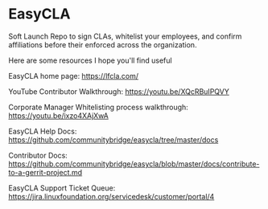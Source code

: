 # EasyCLA
Soft Launch Repo to sign CLAs, whitelist your employees, and confirm affiliations before their enforced across the organization.

Here are some resources I hope you'll find useful

EasyCLA home page: https://lfcla.com/

YouTube Contributor Walkthrough: https://youtu.be/XQcRBuIPQVY

Corporate Manager Whitelisting process walkthrough: https://youtu.be/ixzo4XAjXwA

EasyCLA Help Docs: https://github.com/communitybridge/easycla/tree/master/docs

Contributor Docs: https://github.com/communitybridge/easycla/blob/master/docs/contribute-to-a-gerrit-project.md

EasyCLA Support Ticket Queue: https://jira.linuxfoundation.org/servicedesk/customer/portal/4
